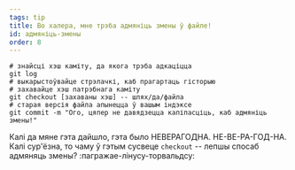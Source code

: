 ```yaml
---
tags: tip
title: Во халера, мне трэба адмяніць змены ў файле!
id: адмяніць-змены
order: 8
---
```


```git
# знайсці хэш каміту, да якога трэба адкаціцца
git log
# выкарыстоўвайце стрэлачкі, каб прагартаць гісторыю
# захавайце хэш патрэбнага каміту
git checkout [захаваны хэш] -- шлях/да/файла
# старая версія файла апынецца ў вашым індэксе
git commit -m "Ого, цяпер не давядзецца капіпасціць, каб адмяніць змены!"
```
Калі да мяне гэта дайшло, гэта было НЕВЕРАГОДНА. НЕ-ВЕ-РА-ГОД-НА. Калі сур'ёзна, то чаму ў гэтым сусвеце `checkout` -- лепшы спосаб адмяняць змены? :пагражае-лінусу-торвальдсу: